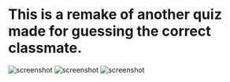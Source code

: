 # This is a remake of another quiz made for guessing the correct classmate.

![screenshot](https://github.com/HaraldHenriksson/language-quiz/blob/main/screenshots/Sk%C3%A4rmavbild%202023-02-22%20kl.%2017.49.11.png)
![screenshot](https://github.com/HaraldHenriksson/language-quiz/blob/main/screenshots/Sk%C3%A4rmavbild%202023-02-22%20kl.%2017.51.10.png)
![screenshot](https://github.com/HaraldHenriksson/language-quiz/blob/main/screenshots/Sk%C3%A4rmavbild%202023-02-22%20kl.%2017.51.40.png)
